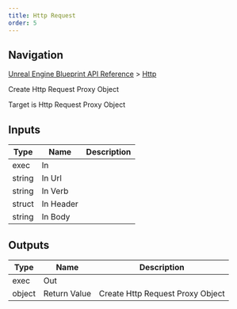 ```yaml
---
title: Http Request
order: 5
---
```

## Navigation

[Unreal Engine Blueprint API Reference](https://dev.epicgames.com/documentation/en-us/unreal-engine/BlueprintAPI) > [Http](https://dev.epicgames.com/documentation/en-us/unreal-engine/BlueprintAPI/Http)

Create Http Request Proxy Object

Target is Http Request Proxy Object

## Inputs

| Type | Name | Description |
| --- | --- | --- |
| exec | In |  |
| string | In Url |  |
| string | In Verb |  |
| struct | In Header |  |
| string | In Body |  |

## Outputs

| Type | Name | Description |
| --- | --- | --- |
| exec | Out |  |
| object | Return Value | Create Http Request Proxy Object |
